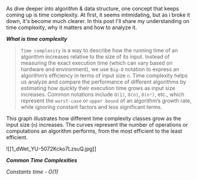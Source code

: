 As dive deeper into algorithm & data structure, one concept that keeps coming up is time complexity. At first, it seems intimidating, but as i broke it down, it's become much clearer. In this post I'll share my understanding on time complexity, why it matters and how to analyze it. 

***What is time complexity***
> `Time complexity` is a way to describe how the running time of an algorithm increases relative to the size of its input. Instead of measuring the exact execution time (which can vary based on hardware and environment), we use `Big-O` notation to express an algorithm’s efficiency in terms of input size `n`.
> Time complexity helps us analyze and compare the performance of different algorithms by estimating how quickly their execution time grows as input size increases. Common notations include `O(1)`, `O(n)`, `O(n²)`, etc., which represent the `worst-case` or `upper bound` of an algorithm’s growth rate, while ignoring constant factors and less significant terms.

This graph illustrates how different time complexity classes grow as the input size (`n`) increases. The curves represent the number of operations or computations an algorithm performs, from the most efficient to the least efficient.

![[1_dWet_YU-5072Kcko7LzsuQ.jpg]]


***Common Time Complexities***

*Constants time - O(1)*


